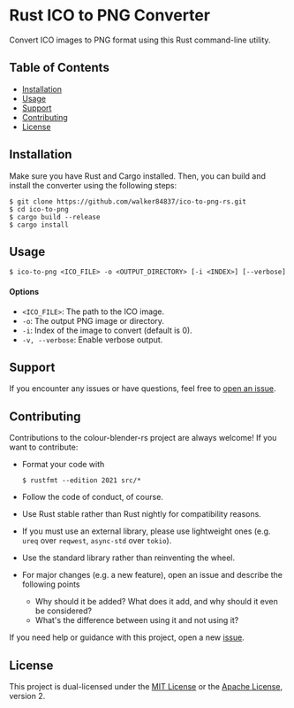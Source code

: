# Rust ICO to PNG Converter

Convert ICO images to PNG format using this Rust command-line utility.

## Table of Contents

  - [Installation](#installation)
  - [Usage](#usage)
  - [Support](#support)
  - [Contributing](#contributing)
  - [License](#license)

## Installation

Make sure you have Rust and Cargo installed. Then, you can build and install the
converter using the following steps:

``` console
$ git clone https://github.com/walker84837/ico-to-png-rs.git
$ cd ico-to-png
$ cargo build --release
$ cargo install
```

## Usage

``` console
$ ico-to-png <ICO_FILE> -o <OUTPUT_DIRECTORY> [-i <INDEX>] [--verbose]
```

#### Options

  - `<ICO_FILE>`: The path to the ICO image.
  - `-o`: The output PNG image or directory.
  - `-i`: Index of the image to convert (default is 0).
  - `-v, --verbose`: Enable verbose output.

## Support

If you encounter any issues or have questions, feel free to [open an
issue](https://github.com/walker84837/ico-to-png-rs/issues).

## Contributing

Contributions to the colour-blender-rs project are always welcome\! If you want
to contribute:

  - Format your code with

    ``` console
    $ rustfmt --edition 2021 src/*
    ```

  - Follow the code of conduct, of course.

  - Use Rust stable rather than Rust nightly for compatibility reasons.

  - If you must use an external library, please use lightweight ones (e.g.
    `ureq` over `reqwest`, `async-std` over `tokio`).

  - Use the standard library rather than reinventing the wheel.

  - For major changes (e.g. a new feature), open an issue and describe the
    following points
    
      - Why should it be added? What does it add, and why should it even be
        considered?
      - What's the difference between using it and not using it?

If you need help or guidance with this project, open a new
[issue](https://github.com/walker84837/ico-to-png-rs/issues).

## License

This project is dual-licensed under the [MIT License](LICENSE_MIT.md) or the
[Apache License](LICENSE_APACHE.md), version 2.
